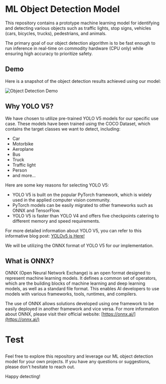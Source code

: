 # ML Object Detection Model

This repository contains a prototype machine learning model for identifying and detecting various objects such as traffic lights, stop signs, vehicles (cars, bicycles, trucks), pedestrians, and animals.

The primary goal of our object detection algorithm is to be fast enough to run inference in real-time on commodity hardware (CPU only) while ensuring high accuracy to prioritize safety.

## Demo

Here is a snapshot of the object detection results achieved using our model:

![Object Detection Demo](https://drive.google.com/uc?id=1Ty9Bjh4HiCgSbXbNQ8gTGA_z4ggxZbf8)

## Why YOLO V5?

We have chosen to utilize pre-trained YOLO V5 models for our specific use case. These models have been trained using the COCO Dataset, which contains the target classes we want to detect, including:

- Car
- Motorbike
- Aeroplane
- Bus
- Truck
- Traffic light
- Person
- and more...

Here are some key reasons for selecting YOLO V5:

- YOLO V5 is built on the popular PyTorch framework, which is widely used in the applied computer vision community.
- PyTorch models can be easily migrated to other frameworks such as ONNX and TensorFlow.
- YOLO V5 is faster than YOLO V4 and offers five checkpoints catering to different memory and speed requirements.

For more detailed information about YOLO V5, you can refer to this informative blog post: [YOLOv5 is Here!](https://blog.roboflow.com/yolov5-is-here/)

We will be utilizing the ONNX format of YOLO V5 for our implementation.

## What is ONNX?

ONNX (Open Neural Network Exchange) is an open format designed to represent machine learning models. It defines a common set of operators, which are the building blocks of machine learning and deep learning models, as well as a standard file format. This enables AI developers to use models with various frameworks, tools, runtimes, and compilers.

The use of ONNX allows solutions developed using one framework to be easily deployed in another framework and vice versa. For more information about ONNX, please visit their official website: [https://onnx.ai/](https://onnx.ai/)

<big><big><big><big>

### Test

</big></big></big></big>

Feel free to explore this repository and leverage our ML object detection model for your own projects. If you have any questions or suggestions, please don't hesitate to reach out.

Happy detecting!
